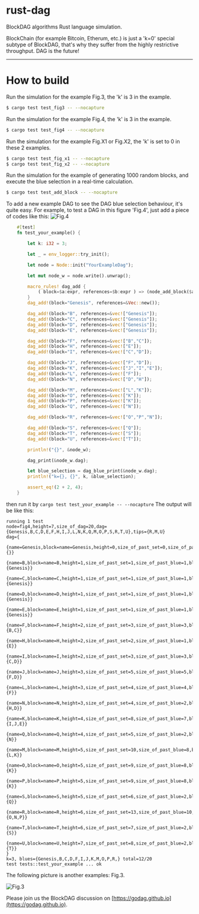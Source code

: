 # rust-dag 
BlockDAG algorithms Rust language simulation.

BlockChain (for example Bitcoin, Etherum, etc.) is just a 'k=0' special subtype of BlockDAG, that's why they suffer from the highly restrictive throughput. DAG is the future!

---

# How to build

Run the simulation for the example Fig.3, the 'k' is 3 in the example.

```bash
$ cargo test test_fig3 -- --nocapture
```

Run the simulation for the example Fig.4, the 'k' is 3 in the example.

```bash
$ cargo test test_fig4 -- --nocapture
```

Run the simulation for the example Fig.X1 or Fig.X2, the 'k' is set to 0 in these 2 examples.

```bash
$ cargo test test_fig_x1 -- --nocapture
$ cargo test test_fig_x2 -- --nocapture
```

Run the simulation for the example of generating 1000 random blocks, and execute the blue selection in a real-time calculation.

```bash
$ cargo test test_add_block -- --nocapture
```

To add a new example DAG to see the DAG blue selection behaviour, it's quite easy. For example, to test a DAG in this figure 'Fig.4', just add a piece of codes like this:
![Fig.4](https://github.com/garyyu/rust-dag/blob/master/pics/Fig.4.jpg)

```rust
    #[test]
    fn test_your_example() {

        let k: i32 = 3;

        let _ = env_logger::try_init();

        let node = Node::init("YourExampleDag");

        let mut node_w = node.write().unwrap();

        macro_rules! dag_add {
            ( block=$a:expr, references=$b:expr ) => (node_add_block($a, $b, &mut node_w, k, true));
        }
        dag_add!(block="Genesis", references=&Vec::new());

        dag_add!(block="B", references=&vec!["Genesis"]);
        dag_add!(block="C", references=&vec!["Genesis"]);
        dag_add!(block="D", references=&vec!["Genesis"]);
        dag_add!(block="E", references=&vec!["Genesis"]);

        dag_add!(block="F", references=&vec!["B","C"]);
        dag_add!(block="H", references=&vec!["E"]);
        dag_add!(block="I", references=&vec!["C","D"]);

        dag_add!(block="J", references=&vec!["F","D"]);
        dag_add!(block="K", references=&vec!["J","I","E"]);
        dag_add!(block="L", references=&vec!["F"]);
        dag_add!(block="N", references=&vec!["D","H"]);

        dag_add!(block="M", references=&vec!["L","K"]);
        dag_add!(block="O", references=&vec!["K"]);
        dag_add!(block="P", references=&vec!["K"]);
        dag_add!(block="Q", references=&vec!["N"]);

        dag_add!(block="R", references=&vec!["O","P","N"]);

        dag_add!(block="S", references=&vec!["Q"]);
        dag_add!(block="T", references=&vec!["S"]);
        dag_add!(block="U", references=&vec!["T"]);

        println!("{}", &node_w);

        dag_print(&node_w.dag);

        let blue_selection = dag_blue_print(&node_w.dag);
        println!("k={}, {}", k, &blue_selection);

        assert_eq!(2 + 2, 4);
    }
```

then run it by ```cargo test test_your_example -- --nocapture```
The output will be like this:

```console
running 1 test
node=fig4,height=7,size_of_dag=20,dag={Genesis,B,C,D,E,F,H,I,J,L,N,K,Q,M,O,P,S,R,T,U},tips={R,M,U}
dag={
 {name=Genesis,block=name=Genesis,height=0,size_of_past_set=0,size_of_past_blue=0,blue=1,prev={}}
 {name=B,block=name=B,height=1,size_of_past_set=1,size_of_past_blue=1,blue=1,prev={Genesis}}
 {name=C,block=name=C,height=1,size_of_past_set=1,size_of_past_blue=1,blue=1,prev={Genesis}}
 {name=D,block=name=D,height=1,size_of_past_set=1,size_of_past_blue=1,blue=1,prev={Genesis}}
 {name=E,block=name=E,height=1,size_of_past_set=1,size_of_past_blue=1,blue=0,prev={Genesis}}
 {name=F,block=name=F,height=2,size_of_past_set=3,size_of_past_blue=3,blue=1,prev={B,C}}
 {name=H,block=name=H,height=2,size_of_past_set=2,size_of_past_blue=1,blue=0,prev={E}}
 {name=I,block=name=I,height=2,size_of_past_set=3,size_of_past_blue=3,blue=1,prev={C,D}}
 {name=J,block=name=J,height=3,size_of_past_set=5,size_of_past_blue=5,blue=1,prev={F,D}}
 {name=L,block=name=L,height=3,size_of_past_set=4,size_of_past_blue=4,blue=0,prev={F}}
 {name=N,block=name=N,height=3,size_of_past_set=4,size_of_past_blue=2,blue=0,prev={H,D}}
 {name=K,block=name=K,height=4,size_of_past_set=8,size_of_past_blue=7,blue=1,prev={I,J,E}}
 {name=Q,block=name=Q,height=4,size_of_past_set=5,size_of_past_blue=2,blue=0,prev={N}}
 {name=M,block=name=M,height=5,size_of_past_set=10,size_of_past_blue=8,blue=1,prev={L,K}}
 {name=O,block=name=O,height=5,size_of_past_set=9,size_of_past_blue=8,blue=1,prev={K}}
 {name=P,block=name=P,height=5,size_of_past_set=9,size_of_past_blue=8,blue=1,prev={K}}
 {name=S,block=name=S,height=5,size_of_past_set=6,size_of_past_blue=2,blue=0,prev={Q}}
 {name=R,block=name=R,height=6,size_of_past_set=13,size_of_past_blue=10,blue=1,prev={O,N,P}}
 {name=T,block=name=T,height=6,size_of_past_set=7,size_of_past_blue=2,blue=0,prev={S}}
 {name=U,block=name=U,height=7,size_of_past_set=8,size_of_past_blue=2,blue=0,prev={T}}
}
k=3, blues={Genesis,B,C,D,F,I,J,K,M,O,P,R,} total=12/20
test tests::test_your_example ... ok
```

The following picture is another examples: Fig.3.

![Fig.3](https://github.com/garyyu/rust-dag/blob/master/pics/Fig.3.png)

Please join us the BlockDAG discussion on [https://godag.github.io](https://godag.github.io).





